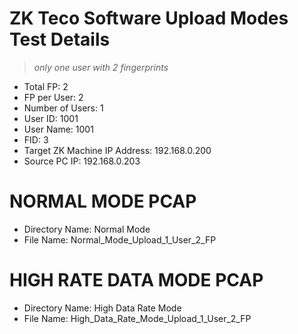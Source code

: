 # ZK Teco Software Upload Modes Test Details
> _only one user with 2 fingerprints_
 - Total FP: 2
 - FP per User: 2
 - Number of Users: 1
 - User ID: 1001
 - User Name: 1001
 - FID: 3
 - Target ZK Machine IP Address: 192.168.0.200
 - Source PC IP: 192.168.0.203

# NORMAL MODE PCAP
 - Directory Name: Normal Mode
 - File Name: Normal_Mode_Upload_1_User_2_FP

# HIGH RATE DATA MODE PCAP
 - Directory Name: High Data Rate Mode
 - File Name: High_Data_Rate_Mode_Upload_1_User_2_FP